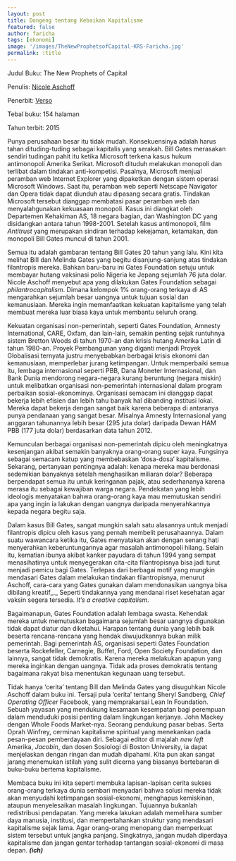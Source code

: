 ```yaml
---
layout: post
title: Dongeng tentang Kebaikan Kapitalisme
featured: false
author: faricha
tags: [ekonomi]
image: '/images/TheNewProphetsofCapital-KRS-Faricha.jpg'
permalink: :title
---
```


Judul Buku: The New Prophets of Capital

Penulis: [Nicole Aschoff](https://nicoleaschoff.com)

Penerbit: [Verso](https://versobooks.com)

Tebal buku: 154 halaman

Tahun terbit: 2015

Punya perusahaan besar itu tidak mudah. Konsekuensinya adalah harus tahan dituding-tuding sebagai kapitalis yang serakah. Bill Gates merasakan sendiri tudingan pahit itu ketika Microsoft terkena kasus hukum antimonopoli Amerika Serikat. Microsoft dituduh melakukan monopoli dan terlibat dalam tindakan anti-kompetisi. Pasalnya, Microsoft menjual peramban web Internet Explorer yang dipaketkan dengan sistem operasi Microsoft Windows. Saat itu, peramban web seperti Netscape Navigator dan Opera tidak dapat diunduh atau dipasang secara gratis. Tindakan Microsoft tersebut dianggap membatasi pasar peramban web dan menyalahgunakan kekuasaan monopoli. Kasus ini diangkat oleh Departemen Kehakiman AS, 18 negara bagian, dan Washington DC yang disidangkan antara tahun 1998-2001. Setelah kasus antimonopoli, film _Antitrust_ yang merupakan sindiran terhadap kekejaman, ketamakan, dan monopoli Bill Gates muncul di tahun 2001.

Semua itu adalah gambaran tentang Bill Gates 20 tahun yang lalu. Kini kita melihat Bill dan Melinda Gates yang begitu disanjung-sanjung atas tindakan filantropis mereka. Bahkan baru-baru ini Gates Foundation setuju untuk membayar hutang vaksinasi polio Nigeria ke Jepang sejumlah 76 juta dolar. Nicole Aschoff menyebut apa yang dilakukan Gates Foundation sebagai _philantrocapitalism_. Dimana kelompok 1% orang-orang terkaya di AS mengarahkan sejumlah besar uangnya untuk tujuan sosial dan kemanusiaan. Mereka ingin memanfaatkan kekuatan kapitalisme yang telah membuat mereka luar biasa kaya untuk membantu seluruh orang.

Kekuatan organisasi non-pemerintah, seperti Gates Foundation, Amnesty International, CARE, Oxfam, dan lain-lain, semakin penting sejak runtuhnya sistem Bretton Woods di tahun 1970-an dan krisis hutang Amerika Latin di tahun 1980-an. Proyek Pembangunan yang diganti menjadi Proyek Globalisasi ternyata justru menyebabkan berbagai krisis ekonomi dan kemanusiaan, memperlebar jurang ketimpangan. Untuk memperbaiki semua itu, lembaga internasional seperti PBB, Dana Moneter Internasional, dan Bank Dunia mendorong negara-negara kurang beruntung (negara miskin) untuk melibatkan organisasi non-pemerintah internasional dalam program perbaikan sosial-ekonominya. Organisasi semacam ini dianggap dapat bekerja lebih efisien dan lebih tahu banyak hal dibanding institusi lokal. Mereka dapat bekerja dengan sangat baik karena beberapa di antaranya punya pendanaan yang sangat besar. Misalnya Amnesty Internasional yang anggaran tahunannya lebih besar (295 juta dolar) daripada Dewan HAM PBB (177 juta dolar) berdasarkan data tahun 2012.

Kemunculan berbagai organisasi non-pemerintah dipicu oleh meningkatnya kesenjangan akibat semakin banyaknya orang-orang super kaya. Fungsinya sebagai semacam katup yang membebaskan ‘dosa-dosa’ kapitalisme. Sekarang, pertanyaan pentingnya adalah: kenapa mereka mau berdonasi sedemikian banyaknya setelah menghasilkan miliaran dolar? Beberapa berpendapat semua itu untuk keringanan pajak, atau sederhananya karena merasa itu sebagai kewajiban warga negara. Pendekatan yang lebih ideologis menyatakan bahwa orang-orang kaya mau memutuskan sendiri apa yang ingin ia lakukan dengan uangnya daripada menyerahkannya kepada negara begitu saja.

Dalam kasus Bill Gates, sangat mungkin salah satu alasannya untuk menjadi filantropis dipicu oleh kasus yang pernah membelit perusahaannya. Dalam suatu wawancara ketika itu, Gates menyatakan akan dengan senang hati menyerahkan keberuntungannya agar masalah antimonopoli hilang. Selain itu, kematian ibunya akibat kanker payudara di tahun 1994 yang sempat menasihatinya untuk menyegerakan cita-cita filantropisnya bisa jadi turut menjadi pemicu bagi Gates. Terlepas dari berbagai motif yang mungkin mendasari Gates dalam melakukan tindakan filantropisnya, menurut Aschoff, cara-cara yang Gates gunakan dalam mendonasikan uangnya bisa dibilang kreatif_._ Seperti tindakannya yang mendanai riset kesehatan agar vaksin segera tersedia. _It’s a creative capitalism_.

Bagaimanapun, Gates Foundation adalah lembaga swasta. Kehendak mereka untuk memutuskan bagaimana sejumlah besar uangnya digunakan tidak dapat diatur dan diketahui. Harapan tentang dunia yang lebih baik beserta rencana-rencana yang hendak diwujudkannya bukan milik pemerintah. Bagi pemerintah AS, organisasi seperti Gates Foundation beserta Rockefeller, Carnegie, Buffet, Ford, Open Society Foundation, dan lainnya, sangat tidak demokratis. Karena mereka melakukan apapun yang mereka inginkan dengan uangnya. Tidak ada proses demokratis tentang bagaimana rakyat bisa menentukan kegunaan uang tersebut.

Tidak hanya ‘cerita’ tentang Bill dan Melinda Gates yang disuguhkan Nicole Aschoff dalam buku ini. Tersaji pula ‘cerita’ tentang Sheryl Sandberg, _Chief Operating Officer_ Facebook, yang memprakarsai Lean In Foundation. Sebuah yayasan yang mendukung kesamaan kesempatan bagi perempuan dalam menduduki posisi penting dalam lingkungan kerjanya. John Mackey dengan Whole Foods Market-nya. Seorang pendukung pasar bebas. Serta Oprah Winfrey, cerminan kapitalisme spiritual yang menekankan pada pesan-pesan pemberdayaan diri. Sebagai editor di majalah _new left_ Amerika, _Jacobin_, dan dosen Sosiologi di Boston University, ia dapat menjelaskan dengan ringan dan mudah dipahami. Kita pun akan sangat jarang menemukan istilah yang sulit dicerna yang biasanya bertebaran di buku-buku bertema kapitalisme.

Membaca buku ini kita seperti membuka lapisan-lapisan cerita sukses orang-orang terkaya dunia sembari menyadari bahwa solusi mereka tidak akan menyudahi ketimpangan sosial-ekonomi, menghapus kemiskinan, ataupun menyelesaikan masalah lingkungan. Tujuannya bukanlah redistribusi pendapatan. Yang mereka lakukan adalah memelihara sumber daya manusia, institusi, dan mempertahankan struktur yang mendasari kapitalisme sejak lama. Agar orang-orang menopang dan memperkuat sistem tersebut untuk jangka panjang. Singkatnya, jangan mudah diperdaya kapitalisme dan jangan gentar terhadap tantangan sosial-ekonomi di masa depan. _**(ich)**_
